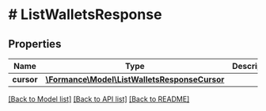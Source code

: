 # # ListWalletsResponse

## Properties

Name | Type | Description | Notes
------------ | ------------- | ------------- | -------------
**cursor** | [**\Formance\Model\ListWalletsResponseCursor**](ListWalletsResponseCursor.md) |  |

[[Back to Model list]](../../README.md#models) [[Back to API list]](../../README.md#endpoints) [[Back to README]](../../README.md)
